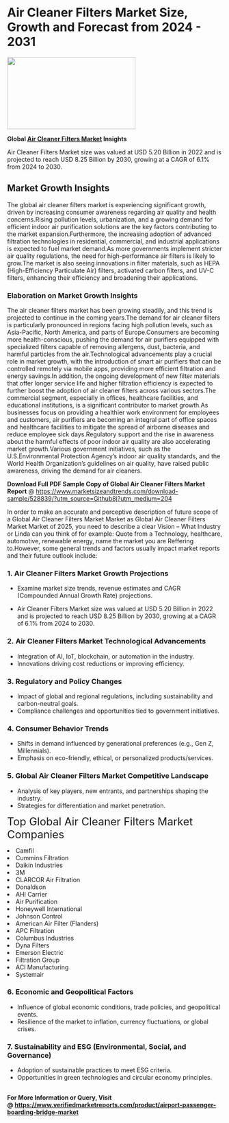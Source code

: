 <H1>Air Cleaner Filters Market Size, Growth and Forecast from 2024 - 2031</H1><img class="aligncenter size-medium wp-image-584254" src="https://thirdeyenews.in/wp-content/uploads/2024/09/Global-Market-Research-300x168.jpeg" alt="" width="300" height="168" /><p><strong>Global&nbsp;<a href="https://www.marketsizeandtrends.com/download-sample/528839/?utm_source=Github8j?utm_medium=204">Air Cleaner Filters Market</a> Insights</strong></p><p>Air Cleaner Filters Market size was valued at USD 5.20 Billion in 2022 and is projected to reach USD 8.25 Billion by 2030, growing at a CAGR of 6.1% from 2024 to 2030.</p><p><h2>Market Growth Insights</h2> The global air cleaner filters market is experiencing significant growth, driven by increasing consumer awareness regarding air quality and health concerns.Rising pollution levels, urbanization, and a growing demand for efficient indoor air purification solutions are the key factors contributing to the market expansion.Furthermore, the increasing adoption of advanced filtration technologies in residential, commercial, and industrial applications is expected to fuel market demand.As more governments implement stricter air quality regulations, the need for high-performance air filters is likely to grow.The market is also seeing innovations in filter materials, such as HEPA (High-Efficiency Particulate Air) filters, activated carbon filters, and UV-C filters, enhancing their efficiency and broadening their applications. <h3>Elaboration on Market Growth Insights</h3> The air cleaner filters market has been growing steadily, and this trend is projected to continue in the coming years.The demand for air cleaner filters is particularly pronounced in regions facing high pollution levels, such as Asia-Pacific, North America, and parts of Europe.Consumers are becoming more health-conscious, pushing the demand for air purifiers equipped with specialized filters capable of removing allergens, dust, bacteria, and harmful particles from the air.Technological advancements play a crucial role in market growth, with the introduction of smart air purifiers that can be controlled remotely via mobile apps, providing more efficient filtration and energy savings.In addition, the ongoing development of new filter materials that offer longer service life and higher filtration efficiency is expected to further boost the adoption of air cleaner filters across various sectors.The commercial segment, especially in offices, healthcare facilities, and educational institutions, is a significant contributor to market growth.As businesses focus on providing a healthier work environment for employees and customers, air purifiers are becoming an integral part of office spaces and healthcare facilities to mitigate the spread of airborne diseases and reduce employee sick days.Regulatory support and the rise in awareness about the harmful effects of poor indoor air quality are also accelerating market growth.Various government initiatives, such as the U.S.Environmental Protection Agency’s indoor air quality standards, and the World Health Organization’s guidelines on air quality, have raised public awareness, driving the demand for air cleaners.</p><p><span class=""><strong>Download Full PDF Sample Copy of Global Air Cleaner Filters Market Report</strong> @ <a href="https://www.marketsizeandtrends.com/download-sample/528839/?utm_source=Github8j?utm_medium=204" target="_blank">https://www.marketsizeandtrends.com/download-sample/528839/?utm_source=Github8j?utm_medium=204</a></span></p><p>In order to make an accurate and perceptive description of future scope of a Global&nbsp;Air Cleaner Filters Market Market as Global&nbsp;Air Cleaner Filters Market Market of 2025, you need to describe a clear Vision &ndash; What Industry or Linda can you think of for example: Quote from a Technology, healthcare, automotive, renewable energy, name the market you are Reffering to.However, some general trends and factors usually impact market reports and their future outlook include:</p><h3>1.&nbsp;<strong>Air Cleaner Filters Market Growth Projections</strong></h3><ul><li>Examine market size trends, revenue estimates and CAGR (Compounded Annual Growth Rate) projections.</li><li><p>Air Cleaner Filters Market size was valued at USD 5.20 Billion in 2022 and is projected to reach USD 8.25 Billion by 2030, growing at a CAGR of 6.1% from 2024 to 2030.</p></li></ul><h3>2.&nbsp;<strong>Air Cleaner Filters Market Technological Advancements</strong></h3><ul><li>Integration of AI, IoT, blockchain, or automation in the industry.</li><li>Innovations driving cost reductions or improving efficiency.</li></ul><h3>3.&nbsp;<strong>Regulatory and Policy Changes</strong></h3><ul><li>Impact of global and regional regulations, including sustainability and carbon-neutral goals.</li><li>Compliance challenges and opportunities tied to government initiatives.</li></ul><h3>4.&nbsp;<strong>Consumer Behavior Trends</strong></h3><ul><li>Shifts in demand influenced by generational preferences (e.g., Gen Z, Millennials).</li><li>Emphasis on eco-friendly, ethical, or personalized products/services.</li></ul><h3>5.&nbsp;<strong>Global Air Cleaner Filters Market Competitive Landscape</strong></h3><ul><li>Analysis of key players, new entrants, and partnerships shaping the industry.</li><li>Strategies for differentiation and market penetration.</li></ul><p data-pm-slice="1 1 []"><span style="color: inherit; font-family: inherit; font-size: 25px;">Top Global Air Cleaner Filters Market Companies</span></p><div class="" data-test-id=""><p><li>Camfil</li><li> Cummins Filtration</li><li> Daikin Industries</li><li> 3M</li><li> CLARCOR Air Filtration</li><li> Donaldson</li><li> AHI Carrier</li><li> Air Purification</li><li> Honeywell International</li><li> Johnson Control</li><li> American Air Filter (Flanders)</li><li> APC Filtration</li><li> Columbus Industries</li><li> Dyna Filters</li><li> Emerson Electric</li><li> Filtration Group</li><li> ACI Manufacturing</li><li> Systemair</li></p></div><h3>6.&nbsp;<strong>Economic and Geopolitical Factors</strong></h3><ul><li>Influence of global economic conditions, trade policies, and geopolitical events.</li><li>Resilience of the market to inflation, currency fluctuations, or global crises.</li></ul><h3>7.&nbsp;<strong>Sustainability and ESG (Environmental, Social, and Governance)</strong></h3><ul><li>Adoption of sustainable practices to meet ESG criteria.</li><li>Opportunities in green technologies and circular economy principles.</li></ul><h2><strong style="font-size: 14px;">For More Information or Query, Visit @&nbsp;</strong><a style="background-color: #ffffff; font-size: 14px;" href="https://www.marketsizeandtrends.com/report/air-cleaner-filters-market/" target="_blank">https://www.verifiedmarketreports.com/product/airport-passenger-boarding-bridge-market</a></h2>